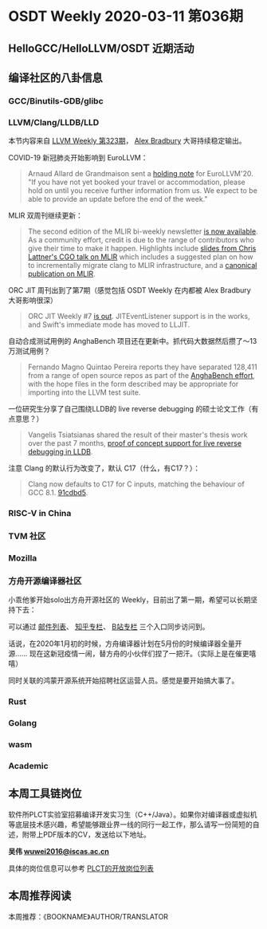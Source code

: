 # OSDT Weekly 2020-03-11 第036期

## HelloGCC/HelloLLVM/OSDT 近期活动

## 编译社区的八卦信息

### GCC/Binutils-GDB/glibc

### LLVM/Clang/LLDB/LLD

本节内容来自 [LLVM Weekly 第323期](http://llvmweekly.org/issue/323)，
[Alex Bradbury](https://www.linkedin.com/in/alex-bradbury/) 大哥持续稳定输出。

COVID-19 新冠肺炎开始影响到 EuroLLVM：

> Arnaud Allard de Grandmaison sent a [holding note](http://lists.llvm.org/pipermail/llvm-dev/2020-March/139810.html) for
EuroLLVM'20. "If you have not yet booked your travel or accommodation, please
hold on until you receive further information from us. We expect to be able to
provide an update before the end of the week."


MLIR 双周刊继续更新：

> The second edition of the MLIR bi-weekly newsletter
[is now available](https://llvm.discourse.group/t/mlir-news-2nd-edition-3-6-2020/586).
As a community effort, credit is due to the range of contributors who give
their time to make it happen. Highlights include [slides from Chris Lattner's
CGO talk on MLIR](https://llvm.discourse.group/t/mlir-cgo-talk-slides/654)
which includes a suggested plan on how to incrementally migrate clang to MLIR
infrastructure, and a [canonical publication on
MLIR](https://arxiv.org/abs/2002.11054).

ORC JIT 周刊出到了第7期（感觉包括 OSDT Weekly 在内都被 Alex Bradbury 大哥影响很深）

> ORC JIT Weekly #7 [is
out](http://lists.llvm.org/pipermail/llvm-dev/2020-March/139804.html).
JITEventListener support is in the works, and Swift's immediate mode has moved
to LLJIT.

自动合成测试用例的 AnghaBench 项目还在更新中。抓代码大数据然后攒了～13万测试用例？

> Fernando Magno Quintao Pereira reports they have separated 128,411 from a
range of open source repos as part of the
[AnghaBench effort](http://lists.llvm.org/pipermail/llvm-dev/2020-March/139681.html), with
the hope files in the form described may be appropriate for importing into the
LLVM test suite.

一位研究生分享了自己围绕LLDB的 live reverse debugging 的硕士论文工作（有点意思？）
> Vangelis Tsiatsianas shared the result of their master's thesis work over
the past 7 months, [proof of concept support for live reverse debugging in
LLDB](http://lists.llvm.org/pipermail/lldb-dev/2020-March/016014.html).


注意 Clang 的默认行为改变了，默认 C17（什么，有C17？）：
> Clang now defaults to C17 for C inputs, matching the behaviour of GCC 8.1.
[91cdbd5](https://reviews.llvm.org/rG91cdbd521a3).


### RISC-V in China

### TVM 社区

### Mozilla

### 方舟开源编译器社区

小乖他爹开始solo出方舟开源社区的 Weekly，目前出了第一期，希望可以长期坚持下去：

可以通过
[邮件列表](https://www.freelists.org/post/hellogcc-maple/OpenArkCompiler-Weekly-1-March-8th-2020)、
[知乎专栏](https://zhuanlan.zhihu.com/p/111787666)、
[B站专栏](https://www.bilibili.com/read/cv5042823/)
三个入口同步访问到。

话说，在2020年1月初的时候，方舟编译器计划在5月份的时候编译器全量开源…… 现在这新冠疫情一闹，替方舟的小伙伴们捏了一把汗。（实际上是在催更嘻嘻）

同时关联的鸿蒙开源系统开始招聘社区运营人员。感觉是要开始搞大事了。

### Rust

### Golang

### wasm

### Academic

## 本周工具链岗位

软件所PLCT实验室招募编译开发实习生（C++/Java）。如果你对编译器或虚拟机等底层技术感兴趣，希望能够跟业界一线的同行一起工作，那么请写一份简短的自述，附带上PDF版本的CV，发送给以下地址。

**吴伟 <wuwei2016@iscas.ac.cn>**

具体的岗位信息可以参考 [PLCT的开放岗位列表](https://github.com/isrc-cas/PLCT-Weekly/blob/master/open-positions.md)

## 本周推荐阅读

本周推荐：《BOOKNAME》AUTHOR/TRANSLATOR
